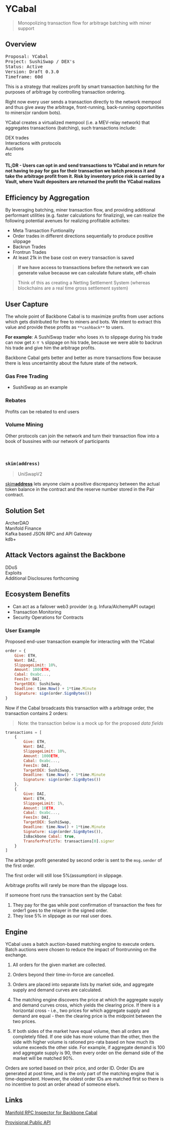 # YCabal

> Monopolizing transaction flow for arbitrage batching with miner support

## Overview

<pre>
Proposal: YCabal
Project: SushiSwap / DEX's
Status: Active
Version: Draft 0.3.0
Timeframe: 60d
</pre>

This is a strategy that realizes profit by smart transaction batching for the purposes of arbitrage by controlling transaction ordering.

Right now every user sends a transaction directly to the network mempool and thus give away the arbitrage, front-running, back-running opportunities to miners(or random bots).

YCabal creates a virtualized mempool (i.e. a MEV-relay network) that aggregates transactions (batching), such transactions include:

DEX trades <br>
Interactions with protocols <br>
Auctions <br>
etc <br>

#### TL;DR - Users can opt in and send transactions to YCabal and in return for not having to pay for gas for their transaction we batch process it and take the arbitrage profit from it. Risk by inventory price risk is carried by a Vault, where Vault depositers are returned the profit the YCabal realizes

## Efficiency by Aggregation

By leveraging batching, miner transaction flow, and providing additional performant utilities (e.g. faster calculations for finalizing),
we can realize the following potential avenues for realizing profitable activites:

- Meta Transaction Funtionality
- Order trades in different directions sequentially to produce positive slippage
- Backrun Trades
- Frontrun Trades
- At least 21k in the base cost on every transaction is saved

> **If we have access to transactions before the network we can generate value because we can calculate future state, off-chain**

> Think of this as creating a Netting Settlement System (whereas blockchains are a real time gross settlement system)

## User Capture

The whole point of Backbone Cabal is to maximize profits from user actions which gets distributed for free to miners and bots.
We intent to extract this value and provide these profits as `**cashback**` to users.

**For example**: A SushiSwap trader who loses `X%` to slippage during his trade can now get `X-Y %` slippage on his trade, because we were able to backrun his trade and give him the arbitrage profits.

Backbone Cabal gets better and better as more transactions flow because there is less uncertaintity about the future state of the network.

### Gas Free Trading

- SushiSwap as an example

### Rebates

Profits can be rebated to end users

### Volume Mining

Other protocols can join the network and turn their transaction flow into a book of bussines with our network of participants

<br>

### `skim(address)`

> UniSwapV2

[skim**address**](https://github.com/Uniswap/uniswap-v2-core/blob/master/contracts/UniswapV2Pair.sol#L190-L195)
lets anyone claim a positive discrepancy between the actual token balance in the contract and the reserve number stored in the Pair contract.

## Solution Set

ArcherDAO <br>
Manifold Finance <br>
Kafka based JSON RPC and API Gateway <br>
kdb+ <br>

## Attack Vectors against the Backbone

DDoS <br>
Exploits <br>
Additional Disclosures forthcoming <br>

## Ecosystem Benefits

- Can act as a failover web3 provider (e.g. Infura/AlchemyAPI outage)
- Transaction Monitoring
- Security Operations for Contracts

### User Example

Proposed end-user transaction example for interacting with the YCabal

```jsx
order = {
	Give: ETH,
	Want: DAI,
	SlippageLimit: 10%,
	Amount: 1000ETH,
	Cabal: 0xabc...,
	FeesIn: DAI,
	TargetDEX: SushiSwap,
	Deadline: time.Now() + 1*time.Minute
	Signature: sign(order.SignBytes())
}
```

Now if the Cabal broadcasts this transaction with a arbitrage order, the transaction contains 2 orders:

> Note: the transaction below is a mock up for the proposed _data fields_

```jsx
transactions = [
	{
		Give: ETH,
		Want: DAI,
		SlippageLimit: 10%,
		Amount: 1000ETH,
		Cabal: 0xabc...,
		FeesIn: DAI,
		TargetDEX: SushiSwap,
		Deadline: time.Now() + 1*time.Minute
		Signature: sign(order.SignBytes())
	},
	{
		Give: DAI,
		Want: ETH,
		SlippageLimit: 1%,
		Amount: 10ETH,
		Cabal: 0xabc...,
		FeesIn: DAI,
		TargetDEX: SushiSwap,
		Deadline: time.Now() + 1*time.Minute
		Signature: sign(order.SignBytes()),
		IsBackbone Cabal: true,
		TransferProfitTo: transactions[0].signer
	}
]
```

The arbitrage profit generated by second order is sent to the `msg.sender` of the first order.

The first order will still lose 5%(assumption) in slippage.

Arbitrage profits will rarely be more than the slippage loss.

If someone front runs the transaction sent by the Cabal:

1. They pay for the gas while post confirmation of transaction the fees for order1 goes to the relayer in the signed order.
2. They lose 5% in slippage as our real user does.

## Engine

YCabal uses a batch auction-based matching engine to execute orders. Batch auctions were
chosen to reduce the impact of frontrunning on the exchange.

1. All orders for the given market are collected.

2. Orders beyond their time-in-force are cancelled.

3. Orders are placed into separate lists by market side, and aggregate supply and
   demand curves are calculated.

4. The matching engine discovers the price at which the aggregate supply and demand
   curves cross, which yields the clearing price. If there is a horizontal cross - i.e., two
   prices for which aggregate supply and demand are equal - then the clearing price is the
   midpoint between the two prices.

5. If both sides of the market have equal volume, then all orders are completely filled. If
   one side has more volume than the other, then the side with higher volume is rationed
   pro-rata based on how much its volume exceeds the other side. For example, if
   aggregate demand is 100 and aggregate supply is 90, then every order on the demand
   side of the market will be matched 90%.

Orders are sorted based on their price, and order ID. Order IDs are generated at post time, and
is the only part of the matching engine that is time-dependent. However, the oldest order IDs
are matched first so there is no incentive to post an order ahead of someone else’s.

## Links

[Manifold RPC Inspector for Backbone Cabal](https://backbone-rpc.netlify.app/)

[Provisional Public API](https://ybackbone.netlify.app/)
